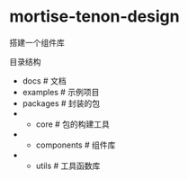 # mortise-tenon-design

搭建一个组件库

目录结构

- docs # 文档
- examples # 示例项目
- packages # 封装的包
- - core # 包的构建工具
- - components # 组件库
- - utils # 工具函数库
